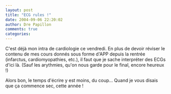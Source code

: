 ```yaml
---
layout: post
title: "ECG rules !"
date: 2004-09-06 22:20:02
author: Dre Papillon
comments: true
categories: 
---
```



C'est déjà mon intra de cardiologie ce vendredi.  En plus de devoir réviser le contenu de mes cours donnés sous forme d'APP depuis la rentrée (infarctus, cardiomyopathies, etc.), il faut que je sache interpréter des ECGs d'ici là.  (Sauf les arythmies, qu'on nous garde pour le final, encore heureux !)

Alors bon, le temps d'écrire y est moins, du coup...  Quand je vous disais que ça commence sec, cette année !